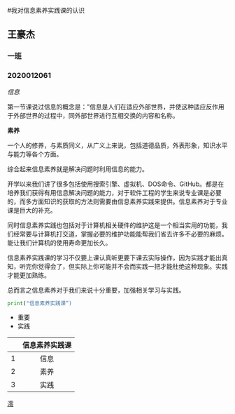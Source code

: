 #我对信息素养实践课的认识

## 王豪杰

### 一班

### 2020012061

*信息*

 第一节课说过信息的概念是：”信息是人们在适应外部世界，并使这种适应反作用于外部世界的过程中，同外部世界进行互相交换的内容和名称。

**素养**

一个人的修养，与素质同义，从广义上来说，包括道德品质，外表形象，知识水平与能力等各个方面。

综合起来信息素养就是解决问题时利用信息的能力。

开学以来我们讲了很多包括使用搜索引擎、虚拟机、DOS命令、GitHub。都是在培养我们获得有用信息解决问题的能力，对于软件工程的学生来说专业课是必要的，而多方面知识的获取的方法则需要由信息素养实践来提供。信息素养对于专业课是巨大的补充。

同时信息素养实践也包括对于计算机相关硬件的维护这是一个相当实用的功能，我们经常要与计算机打交道，掌握必要的维护功能能帮我们省去许多不必要的麻烦。能让我们计算机的使用寿命更加长久。

信息素养实践课的学习不仅要上课认真听更要下课去实际操作，因为实践才能出真知，听完你觉得会了，但实际上你可能并不会而实践一把才能杜绝这种现象。实践才能更加熟练。

总而言之信息素养对于我们来说十分重要，加强相关学习与实践。

```python
print("信息素养实践课“)
```

- 重要
- 实践

|      | 信息素养实践课 |
| :--: | :------------: |
|  1   |      信息      |
|  2   |      素养      |
|  3   |      实践      |

[澪](https://3g.baidu.com/)

